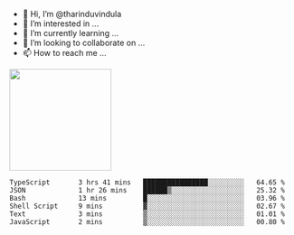 - 👋 Hi, I’m @tharinduvindula
- 👀 I’m interested in ...
- 🌱 I’m currently learning ...
- 💞️ I’m looking to collaborate on ...
- 📫 How to reach me ...

<!---
tharinduvindula/tharinduvindula is a ✨ special ✨ repository because its `README.md` (this file) appears on your GitHub profile.
You can click the Preview link to take a look at your changes.
--->

<img height="180em" src="https://github-readme-stats.vercel.app/api?username=tharinduvindula&show_icons=true&hide_border=false&&count_private=true&include_all_commits=true" />


<!--START_SECTION:waka-->

```text
TypeScript       3 hrs 41 mins   ████████████████░░░░░░░░░   64.65 %
JSON             1 hr 26 mins    ██████▒░░░░░░░░░░░░░░░░░░   25.32 %
Bash             13 mins         █░░░░░░░░░░░░░░░░░░░░░░░░   03.96 %
Shell Script     9 mins          ▓░░░░░░░░░░░░░░░░░░░░░░░░   02.67 %
Text             3 mins          ▒░░░░░░░░░░░░░░░░░░░░░░░░   01.01 %
JavaScript       2 mins          ▒░░░░░░░░░░░░░░░░░░░░░░░░   00.80 %
```

<!--END_SECTION:waka-->
